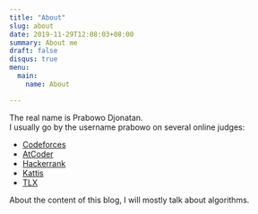```yaml
---
title: "About"
slug: about
date: 2019-11-29T12:08:03+08:00
summary: About me
draft: false
disqus: true
menu:
  main:
    name: About

---
```



The real name is Prabowo Djonatan. \
I usually go by the username prabowo on several online judges:

- [Codeforces](https://codeforces.com/profile/Prabowo)
- [AtCoder](https://atcoder.jp/users/prabowo)
- [Hackerrank](https://www.hackerrank.com/Prabowo)
- [Kattis](https://open.kattis.com/users/prabowo)
- [TLX](https://tlx.toki.id/profiles/prabowo)

About the content of this blog, I will mostly talk about algorithms.
